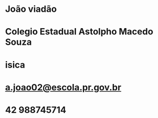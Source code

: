 # João viadão

# Colegio Estadual Astolpho Macedo Souza
# isica
# a.joao02@escola.pr.gov.br
# 42 988745714
